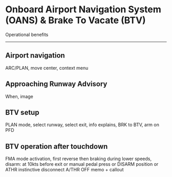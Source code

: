 # Onboard Airport Navigation System (OANS) & Brake To Vacate (BTV)

Operational benefits

---

## Airport navigation

ARC/PLAN, move center, context menu

## Approaching Runway Advisory

When, image

## BTV setup

PLAN mode, select runway, select exit, info explains, BRK to BTV, arm on PFD

## BTV operation after touchdown

FMA mode activation, first reverse then braking during lower speeds, disarm:
 at 10kts before exit or manual pedal press or DISARM position or ATHR instinctive disconnect
 A/THR OFF memo + callout